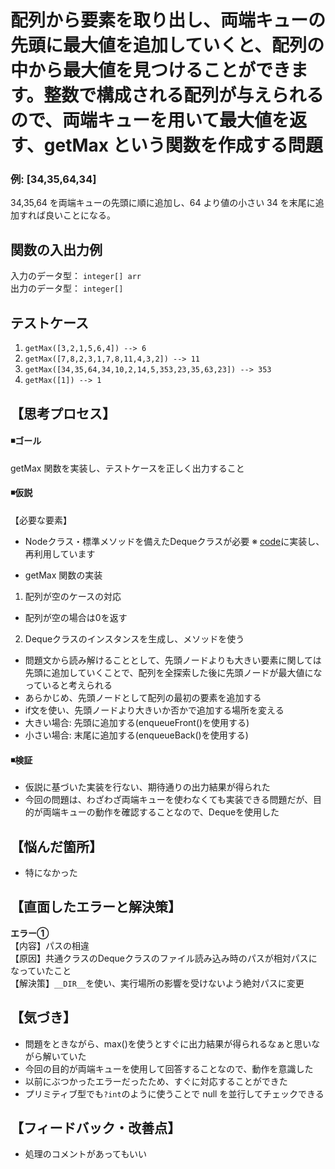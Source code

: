 # 配列から要素を取り出し、両端キューの先頭に最大値を追加していくと、配列の中から最大値を見つけることができます。整数で構成される配列が与えられるので、両端キューを用いて最大値を返す、getMax という関数を作成する問題

### 例: [34,35,64,34]
34,35,64 を両端キューの先頭に順に追加し、64 より値の小さい 34 を末尾に追加すれば良いことになる。


## 関数の入出力例
入力のデータ型： `integer[] arr`  
出力のデータ型： `integer[]`  


## テストケース
1. `getMax([3,2,1,5,6,4]) --> 6`  
2. `getMax([7,8,2,3,1,7,8,11,4,3,2]) --> 11`  
3. `getMax([34,35,64,34,10,2,14,5,353,23,35,63,23]) --> 353`  
4. `getMax([1]) --> 1`  
  

## 【思考プロセス】
#### ◾️ゴール  
getMax 関数を実装し、テストケースを正しく出力すること  

#### ◾️仮説  
【必要な要素】  
- Nodeクラス・標準メソッドを備えたDequeクラスが必要
※ [code](../../../Deque/src/php/Deque)に実装し、再利用しています  

- getMax 関数の実装  
1. 配列が空のケースの対応
- 配列が空の場合は0を返す

2. Dequeクラスのインスタンスを生成し、メソッドを使う  
- 問題文から読み解けることとして、先頭ノードよりも大きい要素に関しては先頭に追加していくことで、配列を全探索した後に先頭ノードが最大値になっていると考えられる  
- あらかじめ、先頭ノードとして配列の最初の要素を追加する
- if文を使い、先頭ノードより大きいか否かで追加する場所を変える
- 大きい場合: 先頭に追加する(enqueueFront()を使用する)
- 小さい場合: 末尾に追加する(enqueueBack()を使用する)


#### ◾️検証  
- 仮説に基づいた実装を行ない、期待通りの出力結果が得られた
- 今回の問題は、わざわざ両端キューを使わなくても実装できる問題だが、目的が両端キューの動作を確認することなので、Dequeを使用した

## 【悩んだ箇所】
- 特になかった

## 【直面したエラーと解決策】  
**エラー①**  
【内容】パスの相違  
【原因】共通クラスのDequeクラスのファイル読み込み時のパスが相対パスになっていたこと  
【解決策】`__DIR__`を使い、実行場所の影響を受けないよう絶対パスに変更

## 【気づき】
- 問題をときながら、max()を使うとすぐに出力結果が得られるなぁと思いながら解いていた
- 今回の目的が両端キューを使用して回答することなので、動作を意識した
- 以前にぶつかったエラーだったため、すぐに対応することができた
- プリミティブ型でも`?int`のように使うことで null を並行してチェックできる

## 【フィードバック・改善点】
- 処理のコメントがあってもいい